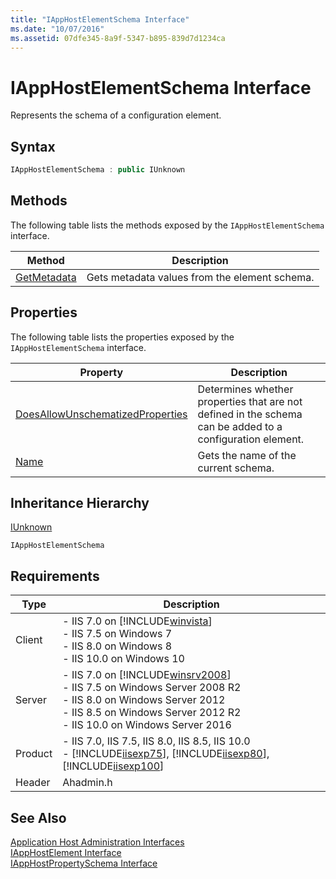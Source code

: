 ```yaml
---
title: "IAppHostElementSchema Interface"
ms.date: "10/07/2016"
ms.assetid: 07dfe345-8a9f-5347-b895-839d7d1234ca
---
```

# IAppHostElementSchema Interface
Represents the schema of a configuration element.  
  
## Syntax  
  
```cpp  
IAppHostElementSchema : public IUnknown  
```  
  
## Methods  
 The following table lists the methods exposed by the `IAppHostElementSchema` interface.  
  
|Method|Description|  
|------------|-----------------|  
|[GetMetadata](../../web-development-reference/native-code-api-reference/iapphostelementschema-getmetadata-method.md)|Gets metadata values from the element schema.|  
  
## Properties  
 The following table lists the properties exposed by the `IAppHostElementSchema` interface.  
  
|Property|Description|  
|--------------|-----------------|  
|[DoesAllowUnschematizedProperties](../../web-development-reference/native-code-api-reference/iapphostelementschema-doesallowunschematizedproperties-property.md)|Determines whether properties that are not defined in the schema can be added to a configuration element.|  
|[Name](../../web-development-reference/native-code-api-reference/iapphostelementschema-name-property.md)|Gets the name of the current schema.|  
  
## Inheritance Hierarchy  
 [IUnknown](https://go.microsoft.com/fwlink/?LinkId=55951)  
  
 `IAppHostElementSchema`  
  
## Requirements  
  
|Type|Description|  
|----------|-----------------|  
|Client|-   IIS 7.0 on [!INCLUDE[winvista](../../wmi-provider/includes/winvista-md.md)]<br />-   IIS 7.5 on Windows 7<br />-   IIS 8.0 on Windows 8<br />-   IIS 10.0 on Windows 10|  
|Server|-   IIS 7.0 on [!INCLUDE[winsrv2008](../../wmi-provider/includes/winsrv2008-md.md)]<br />-   IIS 7.5 on Windows Server 2008 R2<br />-   IIS 8.0 on Windows Server 2012<br />-   IIS 8.5 on Windows Server 2012 R2<br />-   IIS 10.0 on Windows Server 2016|  
|Product|-   IIS 7.0, IIS 7.5, IIS 8.0, IIS 8.5, IIS 10.0<br />-   [!INCLUDE[iisexp75](../../web-development-reference/native-code-api-reference/includes/iisexp75-md.md)], [!INCLUDE[iisexp80](../../web-development-reference/native-code-api-reference/includes/iisexp80-md.md)], [!INCLUDE[iisexp100](../../web-development-reference/native-code-api-reference/includes/iisexp100-md.md)]|  
|Header|Ahadmin.h|  
  
## See Also  
 [Application Host Administration Interfaces](../../web-development-reference/native-code-api-reference/application-host-administration-interfaces.md)   
 [IAppHostElement Interface](../../web-development-reference/native-code-api-reference/iapphostelement-interface.md)   
 [IAppHostPropertySchema Interface](../../web-development-reference/native-code-api-reference/iapphostpropertyschema-interface.md)